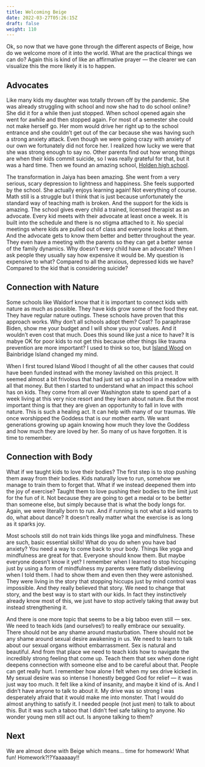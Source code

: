 ```yaml
---
title: Welcoming Beige
date: 2022-03-27T05:26:15Z
draft: false
weight: 110
---
```

Ok, so now that we have gone through the different aspects of Beige, how do we welcome more of it into the world. What are the practical things we can do? Again this is kind of like an affirmative prayer — the clearer we can visualize this the more likely it is to happen. 

## Advocates
Like many kids my daughter was totally thrown off by the pandemic. She was already struggling with school and now she had to do school online? She did it for a while then just stopped. When school opened again she went for awhile and then stopped again. For most of a semester she could not make herself go. Her mom would drive her right up to the school entrance and she couldn’t get out of the car because she was having such a strong anxiety attack. Even though we were going crazy with anxiety of our own we fortunately did not force her. I realized how lucky we were that she was strong enough to say no. Other parents find out how wrong things are when their kids commit suicide, so I was really grateful for that, but it was a hard time. Then we found an amazing school, [Holden high school][1].  

The transformation in Jaiya has been amazing. She went from a very serious, scary depression to  lightness and happiness. She feels supported by the school. She actually enjoys learning again! Not everything of course. Math still is a struggle but I think that is just because unfortunately the standard way of teaching math is broken. And the support for the kids is amazing. The school gives every child a trained, licensed therapist as an advocate. Every kid meets with their advocate at least once a week. It is built into the schedule and there is no stigma attached to it. No special meetings where kids are pulled out of class and everyone looks at them. And the advocate gets to know them better and better throughout the year. They even have a meeting with the parents so they can get a better sense of the family dynamics. Why doesn’t every child have an advocate? When I ask people they usually say how expensive it would be. My question is expensive to what? Compared to all the anxious, depressed kids we have? Compared to the kid that is considering suicide? 

## Connection with Nature
Some schools like Waldorf know that it is important to connect kids with nature as much as possible. They have kids grow some of the food they eat. They have regular nature outings. These schools have proven that this approach works. Why don’t all schools adopt them? Cost? To paraphrase Biden, show me your budget and I will show you your values. And it wouldn’t even cost that much. Does this sound like just a nice to have? It is mabye OK for poor kids to not get this because other things like trauma prevention are more important? I used to think so too, but [Island Wood][2] on Bainbridge Island changed my mind. 

When I first toured Island Wood I thought of all the other causes that could have been funded instead with the money lavished on this project. It seemed almost a bit frivolous that had just set up a school in a meadow with all that money. But then I started to understand what an impact this school has on kids. They come from all over Washington state to spend part of a week living at this very nice resort and they learn about nature. But the most important thing is that they are given an opportunity to fall in love with nature. This is such a healing act. It can help with many of our traumas. We once worshipped the Goddess that is our mother earth.  We want generations growing up again knowing how much they love the Goddess and how much they are loved by her. So many of us have forgotten. It is time to remember.

## Connection with Body
What if we taught kids to love their bodies?  The first step is to stop pushing them away from their bodies. Kids naturally love to run, somehow we manage to train them to forget that. What if we instead deepened them into the joy of exercise? Taught them to love pushing their bodies to the limit just for the fun of it. Not because they are going to get a medal or to be better than someone else, but simply because that is what the body longs for. Again, we were literally born to run. And if running is not what a kid wants to do, what about dance? It doesn’t really matter what the exercise is as long as it sparks joy. 

Most schools still do not train kids things like yoga and mindfulness. These are such, basic essential skills! What do you do when you have bad anxiety? You need a way to come back to your body. Things like yoga and mindfulness are great for that. Everyone should know them. But maybe everyone doesn’t know it yet?  I remember when I learned to stop hiccuping just by using a form of mindfulness my parents were flatly disbelieving when I told them. I had to show them and even then they were astonished. They were living in the story that stopping hiccups just by mind control was impossible. And they really believed that story. We need to change that story, and the best way is to start with our kids. In fact they instinctively already know most of this, we just have to stop actively taking that away but instead strengthening it.

And there is one more topic that seems to be a big taboo even still — sex. We need to teach kids (and ourselves!) to really embrace our sexuality. There should not be any shame around masturbation. There should not be any shame around sexual desire awakening in us. We need to learn to talk about our sexual organs without embarrassment. Sex is natural and beautiful. And from that place we need to teach kids how to navigate the incredibly strong feeling that come up. Teach them that sex when done right deepens connection with someone else and to be careful about that. People can get really hurt. I remember how alone I felt when my sex drive kicked in. My sexual desire was so intense I honestly begged God for relief — it was just way too much. It felt like a kind of insanity, and maybe it kind of is. And I didn’t have anyone to talk to about it. My drive was so strong I was desperately afraid that it would make me into monster. That I would do almost anything to satisfy it. I needed people (not just men) to talk to about this. But it was such a taboo that I didn’t feel safe talking to anyone. No wonder young men still act out. Is anyone talking to them? 

## Next
We are almost done with Beige which means… time for homework! What fun! Homework?!?Yaaaaaay!!

[1]:	https://holdenhigh.org/
[2]:	https://islandwood.org/